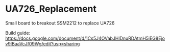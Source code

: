 # UA726_Replacement
Small board to breakout SSM2212 to replace UA726

Build guide: https://docs.google.com/document/d/1Cs5J4OVabJHlDnuRDAtmH5iEG8Ejov9lBaaVcJf09Wg/edit?usp=sharing
